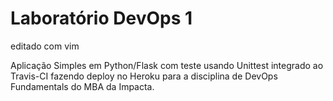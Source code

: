 # Laboratório DevOps 1
editado com vim

Aplicação Simples em Python/Flask com teste usando Unittest integrado ao Travis-CI fazendo deploy no Heroku para a disciplina de DevOps Fundamentals do MBA da Impacta.

